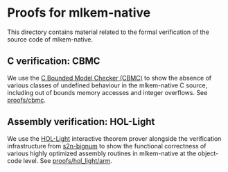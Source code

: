 [//]: # (SPDX-License-Identifier: CC-BY-4.0)

# Proofs for mlkem-native

This directory contains material related to the formal verification of the source code of mlkem-native.

## C verification: CBMC

We use the [C Bounded Model Checker (CBMC)](https://github.com/diffblue/cbmc) to show the absence of various classes of undefined behaviour in the mlkem-native C source, including out of bounds memory accesses and integer overflows. See [proofs/cbmc](cbmc).

## Assembly verification: HOL-Light

We use the [HOL-Light](https://github.com/jrh13/hol-light) interactive theorem prover alongside the verification infrastructure from [s2n-bignum](https://github.com/awslabs/s2n-bignum) to show the functional correctness of various highly optimized assembly routines in mlkem-native at the object-code level. See [proofs/hol_light/arm](hol_light/arm).
